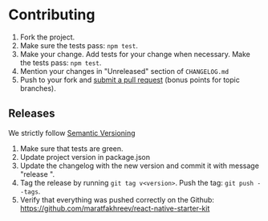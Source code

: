# Contributing

1. Fork the project.
2. Make sure the tests pass: `npm test`.
3. Make your change. Add tests for your change when necessary. Make the tests pass: `npm test`.
4. Mention your changes in "Unreleased" section of `CHANGELOG.md`
5. Push to your fork and [submit a pull request](https://help.github.com/articles/creating-a-pull-request/) (bonus points for topic branches).

## Releases

We strictly follow [Semantic Versioning](http://semver.org/)

1. Make sure that tests are green.
2. Update project version in package.json
3. Update the changelog with the new version and commit it with message "release <version>".
4. Tag the release by running `git tag v<version>`. Push the tag: `git push --tags`.
5. Verify that everything was pushed correctly on the Github: https://github.com/maratfakhreev/react-native-starter-kit
